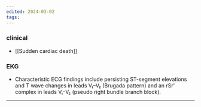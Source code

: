 ```yaml
---
edited: 2024-03-02
tags:
---
```

### clinical
- [[Sudden cardiac death]] 

### EKG
- Characteristic ECG findings include persisting ST-segment elevations and T wave changes in leads V₁–V₂ (Brugada pattern) and an rSr' complex in leads V₁–V₂ (pseudo right bundle branch block).

---

